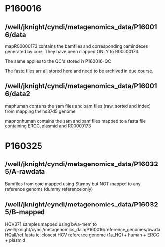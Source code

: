 # P160016

## /well/jknight/cyndi/metagenomics_data/P160016/data
mapR00000173 contains the bamfiles and corresponding bamindexes generated by core. They have been mapped ONLY to R00000173. 

The same applies to the QC's stored in P160016-QC

The fastq files are all stored here and need to be archived in due course.

## /well/jknight/cyndi/metagenomics_data/P160016/data2

maphuman contains the sam files and bam files (raw, sorted and index) from mapping the hs37d5 genome

mapnonhuman contains the sam and bam files mapped to a fasta file containing ERCC, plasmid and R00000173

# P160325 

## /well/jknight/cyndi/metagenomics_data/P160325/A-rawdata
Bamfiles from core mapped using Stampy but NOT mapped to any reference genome (dummy reference only)

## /well/jknight/cyndi/metagenomics_data/P160325/B-mapped
HCV371 samples mapped using bwa-mem to /well/jknight/cyndi/metagenomics_data/P160016/reference_genomes/bwa1aHQall/ref.fasta
ie. closest HCV reference genome (1a_HQ) + human + ERCC + plasmid



